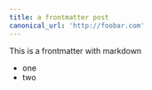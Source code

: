 ```yaml
---
title: a frontmatter post
canonical_url: 'http://foobar.com'
---
```


This is a frontmatter with markdown
* one
* two



